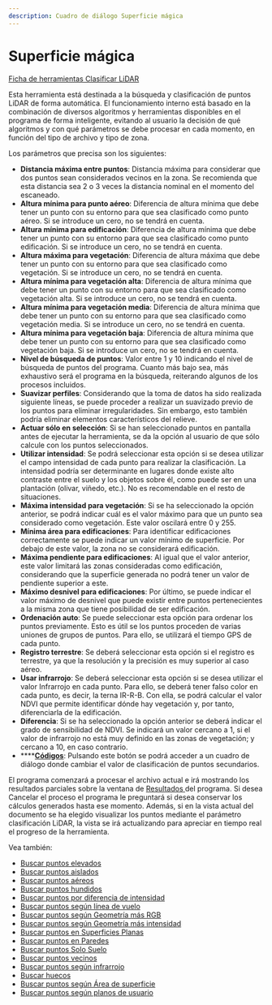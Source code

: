 ```yaml
---
description: Cuadro de diálogo Superficie mágica
---
```


# Superficie mágica

[Ficha de herramientas Clasificar LiDAR](../../../fichas-de-herramientas/ficha-de-herramientas-clasificar-lidar.md)

Esta herramienta está destinada a la búsqueda y clasificación de puntos LiDAR de forma automática. El funcionamiento interno está basado en la combinación de diversos algoritmos y herramientas disponibles en el programa de forma inteligente, evitando al usuario la decisión de qué algoritmos y con qué parámetros se debe procesar en cada momento, en función del tipo de archivo y tipo de zona.

Los parámetros que precisa son los siguientes:

* **Distancia máxima entre puntos**: Distancia máxima para considerar que dos puntos sean considerados vecinos en la zona. Se recomienda que esta distancia sea 2 o 3 veces la distancia nominal en el momento del escaneado.
* **Altura mínima para punto aéreo**: Diferencia de altura mínima que debe tener un punto con su entorno para que sea clasificado como punto aéreo. Si se introduce un cero, no se tendrá en cuenta.
* **Altura mínima para edificación**: Diferencia de altura mínima que debe tener un punto con su entorno para que sea clasificado como punto edificación. Si se introduce un cero, no se tendrá en cuenta.
* **Altura máxima para vegetación**: Diferencia de altura máxima que debe tener un punto con su entorno para que sea clasificado como vegetación. Si se introduce un cero, no se tendrá en cuenta.
* **Altura mínima para vegetación alta**: Diferencia de altura mínima que debe tener un punto con su entorno para que sea clasificado como vegetación alta. Si se introduce un cero, no se tendrá en cuenta.
* **Altura mínima para vegetación media**: Diferencia de altura mínima que debe tener un punto con su entorno para que sea clasificado como vegetación media. Si se introduce un cero, no se tendrá en cuenta.
* **Altura mínima para vegetación baja**: Diferencia de altura mínima que debe tener un punto con su entorno para que sea clasificado como vegetación baja. Si se introduce un cero, no se tendrá en cuenta.
* **Nivel de búsqueda de puntos**: Valor entre 1 y 10 indicando el nivel de búsqueda de puntos del programa. Cuanto más bajo sea, más exhaustivo será el programa en la búsqueda, reiterando algunos de los procesos incluidos.
* **Suavizar perfiles**: Considerando que la toma de datos ha sido realizada siguiente líneas, se puede proceder a realizar un suavizado previo de los puntos para eliminar irregularidades. Sin embargo, esto también podría eliminar elementos característicos del relieve.
* **Actuar sólo en selección**: Si se han seleccionado puntos en pantalla antes de ejecutar la herramienta, se da la opción al usuario de que sólo calcule con los puntos seleccionados.
* **Utilizar intensidad**: Se podrá seleccionar esta opción si se desea utilizar el campo intensidad de cada punto para realizar la clasificación. La intensidad podría ser determinante en lugares donde existe alto contraste entre el suelo y los objetos sobre él, como puede ser en una plantación \(olivar, viñedo, etc.\). No es recomendable en el resto de situaciones.
* **Máxima intensidad para vegetación**: Si se ha seleccionado la opción anterior, se podrá indicar cuál es el valor máximo para que un punto sea considerado como vegetación. Este valor oscilará entre 0 y 255.
* **Mínima área para edificaciones**: Para identificar edificaciones correctamente se puede indicar un valor mínimo de superficie. Por debajo de este valor, la zona no se considerará edificación.
* **Máxima pendiente para edificaciones**: Al igual que el valor anterior, este valor limitará las zonas consideradas como edificación, considerando que la superficie generada no podrá tener un valor de pendiente superior a este.
* **Máximo desnivel para edificaciones**: Por último, se puede indicar el valor máximo de desnivel que puede existir entre puntos pertenecientes a la misma zona que tiene posibilidad de ser edificación.
* **Ordenación auto**: Se puede seleccionar esta opción para ordenar los puntos previamente. Esto es útil se los puntos proceden de varias uniones de grupos de puntos. Para ello, se utilizará el tiempo GPS de cada punto.
* **Registro terrestre**: Se deberá seleccionar esta opción si el registro es terrestre, ya que la resolución y la precisión es muy superior al caso aéreo.
* **Usar infrarrojo**: Se deberá seleccionar esta opción si se desea utilizar el valor Infrarrojo en cada punto. Para ello, se deberá tener falso color en cada punto, es decir, la terna IR-R-B. Con ella, se podrá calcular el valor NDVI que permite identificar dónde hay vegetación y, por tanto, diferenciarla de la edificación.
* **Diferencia**: Si se ha seleccionado la opción anterior se deberá indicar el grado de sensibilidad de NDVI. Se indicará un valor cercano a 1, si el valor de infrarrojo no está muy definido en las zonas de vegetación; y cercano a 10, en caso contrario.
* \*\*\*\*[**Códigos**](codigos-lidar.md): Pulsando este botón se podrá acceder a un cuadro de diálogo donde cambiar el valor de clasificación de puntos secundarios.

El programa comenzará a procesar el archivo actual e irá mostrando los resultados parciales sobre la ventana de [Resultados ](../../../introduccion/paneles-de-la-aplicacion/panel-resultados.md)del programa. Si desea Cancelar el proceso el programa le preguntará si desea conservar los cálculos generados hasta ese momento. Además, si en la vista actual del documento se ha elegido visualizar los puntos mediante el parámetro clasificación LiDAR, la vista se irá actualizando para apreciar en tiempo real el progreso de la herramienta.

Vea también:

* [Buscar puntos elevados](../buscar-puntos-elevados.md)
* [Buscar puntos aislados](../buscar-puntos-aislados.md)
* [Buscar puntos aéreos](../buscar-puntos-aereos.md)
* [Buscar puntos hundidos](../buscar-puntos-hundidos.md)
* [Buscar puntos por diferencia de intensidad](../buscar-puntos-por-diferencia-de-intensidad.md)
* [Buscar puntos según línea de vuelo](../buscar-puntos-segun-linea-de-vuelo.md)
* [Buscar puntos según Geometría más RGB](../buscar-puntos-segun-geometria-mas-rgb.md)
* [Buscar puntos según Geometría más intensidad](../buscar-puntos-segun-geometria-mas-intensidad.md)
* [Buscar puntos en Superficies Planas](../buscar-puntos-en-superficies-planas.md)
* [Buscar puntos en Paredes](../buscar-puntos-en-paredes.md)
* [Buscar puntos Solo Suelo](../solo-suelo.md)
* [Buscar puntos vecinos](../buscar-vecinos.md)
* [Buscar puntos según infrarrojo](../buscar-puntos-segun-infrarrojo.md)
* [Buscar huecos](../buscar-huecos.md)
* [Buscar puntos según Área de superficie](../buscar-puntos-segun-area.md)
* [Buscar puntos según planos de usuario](../../formas-geometricas/buscar-puntos-sobre-planos.md) 

